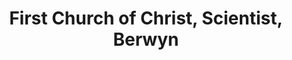 ---
layout: repo
title: "First Church of Christ, Scientist, Berwyn"
id: 13175
permalink: repos/13175/
---